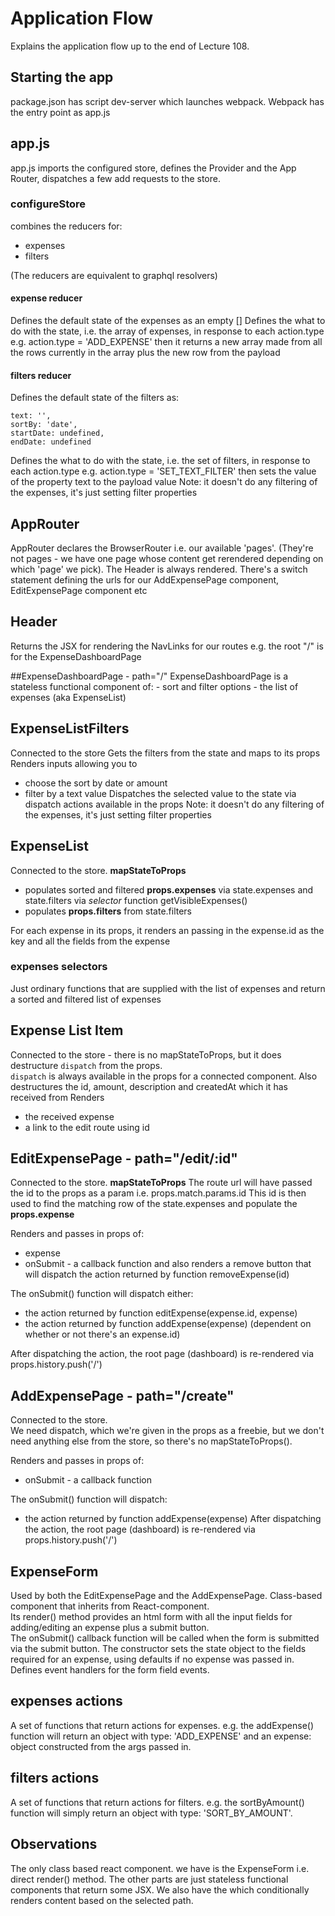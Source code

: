 # Application Flow
Explains the application flow up to the end of Lecture 108.

## Starting the app
package.json has script dev-server which launches webpack.
Webpack has the entry point as app.js

## app.js
app.js imports the configured store, defines the Provider and the App Router, dispatches a few add requests to the store.

### configureStore
combines the reducers for:
- expenses
- filters

(The reducers are equivalent to graphql resolvers)

#### expense reducer
Defines the default state of the expenses as an empty []
Defines the what to do with the state, i.e. the array of expenses, in response to each action.type 
e.g. action.type = 'ADD_EXPENSE' then it returns a new array made from all the rows currently in the array plus the new row from the payload

#### filters reducer
Defines the default state of the filters as:
```$xslt
text: '',
sortBy: 'date',
startDate: undefined,
endDate: undefined
```
Defines the what to do with the state, i.e. the set of filters, in response to each action.type 
e.g. action.type = 'SET_TEXT_FILTER' then sets the value of the property text to the payload value
Note:  it doesn't do any filtering of the expenses, it's just setting filter properties

## AppRouter
AppRouter declares the BrowserRouter i.e. our available 'pages'.  (They're not pages - we have one page whose content get rerendered depending on which 'page' we pick).
The Header is always rendered.  There's a switch statement defining the urls for our AddExpensePage component, EditExpensePage component etc

## Header
Returns the JSX for rendering the NavLinks for our routes  e.g. the root "/" is for the ExpenseDashboardPage

##ExpenseDashboardPage - path="/"
ExpenseDashboardPage is a stateless functional component of:
<ExpenseListFilters> - sort and filter options
<MyExpenses> - the list of expenses (aka ExpenseList)

## ExpenseListFilters
Connected to the store
Gets the filters from the state and maps to its props
Renders inputs allowing you to 
- choose the sort by date or amount
- filter by a text value
Dispatches the selected value to the state via dispatch actions available in the props
Note:  it doesn't do any filtering of the expenses, it's just setting filter properties

## ExpenseList
Connected to the store.
__mapStateToProps__
- populates sorted and filtered **props.expenses** via state.expenses and state.filters via *selector* function getVisibleExpenses()
- populates **props.filters** from state.filters

For each expense in its props, it renders an <ExpenseListItem> passing in the expense.id as the key and all the fields from the expense

### expenses selectors
Just ordinary functions that are supplied with the list of expenses and return a sorted and filtered list of expenses 

## Expense List Item
Connected to the store - there is no mapStateToProps, but it does destructure `dispatch` from the props.  
`dispatch` is always available in the props for a connected component.
Also destructures the id, amount, description and createdAt which it has received from <ExpenseList>
Renders 
- the received expense
- a link to the edit route using id

## EditExpensePage - path="/edit/:id"
Connected to the store.
__mapStateToProps__
The route url will have passed the id to the props as a param i.e. props.match.params.id
This id is then used to find the matching row of the state.expenses and populate the **props.expense**

Renders <ExpenseForm> and passes in props of:
- expense
- onSubmit - a callback function 
and also renders a remove button that will dispatch the action returned by function removeExpense(id)

The onSubmit() function will dispatch either:
- the action returned by function editExpense(expense.id, expense)
- the action returned by function addExpense(expense)
(dependent on whether or not there's an expense.id)

After dispatching the action, the root page (dashboard) is re-rendered via props.history.push('/')

## AddExpensePage - path="/create"
Connected to the store.  
We need dispatch, which we're given in the props as a freebie, but we don't need anything else from the store, so there's no mapStateToProps().

Renders <ExpenseForm> and passes in props of:
- onSubmit - a callback function 

The onSubmit() function will dispatch:
- the action returned by function addExpense(expense)
After dispatching the action, the root page (dashboard) is re-rendered via props.history.push('/')

## ExpenseForm
Used by both the EditExpensePage and the AddExpensePage.
Class-based component that inherits from React-component.  
Its render() method provides an html form with all the input fields for adding/editing an expense plus a submit button.  
The onSubmit() callback function will be called when the form is submitted via the submit button.
The constructor sets the state object to the fields required for an expense, using defaults if no expense was passed in.
Defines event handlers for the form field events.

## expenses actions
A set of functions that return actions for expenses.  e.g. the addExpense() function will return an object with type: 'ADD_EXPENSE' 
and an expense: object constructed from the args passed in. 

## filters actions
A set of functions that return actions for filters.  e.g. the sortByAmount() function will simply return an object with type: 'SORT_BY_AMOUNT'.


## Observations
The only class based react component. we have is the ExpenseForm i.e. direct render() method.  The other parts are just stateless functional components that return some JSX.
We also have the <BrowserRouter> which conditionally renders content based on the selected path.
